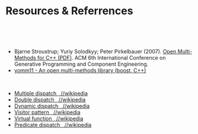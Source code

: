 # Resources & Referrences
&nbsp;  
&nbsp;  
&nbsp;  
- Bjarne Stroustrup; Yuriy Solodkyy; Peter Pirkelbauer (2007). [Open Multi-Methods for C++ (PDF)](http://www.stroustrup.com/multimethods.pdf).
ACM 6th International Conference on Generative Programming and Component Engineering.  
- [yomm11 - An open multi-methods library (boost, C++)](http://www.yorel.be/mm/)


&nbsp;

- [Multiple dispatch &nbsp; //wikipedia](http://en.wikipedia.org/wiki/Multiple_dispatch)
- [Double dispatch   &nbsp; //wikipedia](http://en.wikipedia.org/wiki/Double_dispatch)
- [Dynamic dispatch  &nbsp; //wikipedia](http://en.wikipedia.org/wiki/Dynamic_dispatch)
- [Visitor pattern   &nbsp; //wikipedia](http://en.wikipedia.org/wiki/Visitor_pattern)
- [Virtual function  &nbsp; //wikipedia](http://en.wikipedia.org/wiki/Virtual_function)
- [Predicate dispatch &nbsp; //wikipedia](http://en.wikipedia.org/wiki/Predicate_dispatch)
